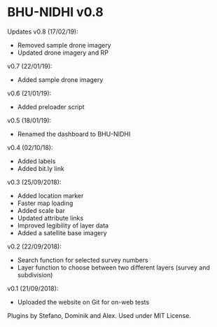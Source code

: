 # BHU-NIDHI v0.8
Updates v0.8 (17/02/19):
- Removed sample drone imagery
- Updated drone imagery and RP

v0.7 (22/01/19):
- Added sample drone imagery

v0.6 (21/01/19):
- Added preloader script

v0.5 (18/01/19):
- Renamed the dashboard to BHU-NIDHI

v0.4 (02/10/18):
- Added labels
- Added bit.ly link

v0.3 (25/09/2018):
- Added location marker
- Faster map loading
- Added scale bar
- Updated attribute links 
- Improved legibility of layer data
- Added a satellite base imagery

v0.2 (22/09/2018):
- Search function for selected survey numbers
- Layer function to choose between two different layers (survey and subdivision)

v0.1 (21/09/2018):
- Uploaded the website on Git for on-web tests

Plugins by Stefano, Dominik and Alex. Used under MIT License.
